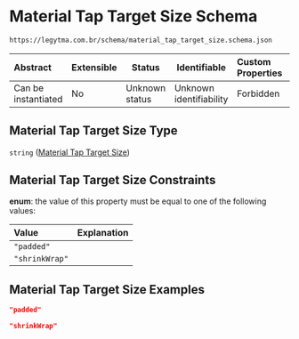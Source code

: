# Material Tap Target Size Schema

```txt
https://legytma.com.br/schema/material_tap_target_size.schema.json
```




| Abstract            | Extensible | Status         | Identifiable            | Custom Properties | Additional Properties | Access Restrictions | Defined In                                                                                                    |
| :------------------ | ---------- | -------------- | ----------------------- | :---------------- | --------------------- | ------------------- | ------------------------------------------------------------------------------------------------------------- |
| Can be instantiated | No         | Unknown status | Unknown identifiability | Forbidden         | Allowed               | none                | [material_tap_target_size.schema.json](../schema/material_tap_target_size.schema.json "open original schema") |

## Material Tap Target Size Type

`string` ([Material Tap Target Size](material_tap_target_size.md))

## Material Tap Target Size Constraints

**enum**: the value of this property must be equal to one of the following values:

| Value          | Explanation |
| :------------- | ----------- |
| `"padded"`     |             |
| `"shrinkWrap"` |             |

## Material Tap Target Size Examples

```json
"padded"
```

```json
"shrinkWrap"
```
